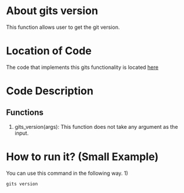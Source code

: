# About gits version
This function allows user to get the git version.

# Location of Code
The code that implements this gits functionality is located [here](https://github.com/hiralbhanu/GITS2.1-I.R.I.S/tree/master/code/gits_version.py)

# Code Description
## Functions
1. gits_version(args):
This function does not take any argument as the input. 

# How to run it? (Small Example)
You can use this command in the following way.
1)
```
gits version
```

